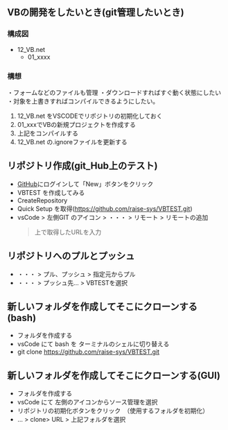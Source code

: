 ## VBの開発をしたいとき(git管理したいとき)

### 構成図
- 12_VB.net
  - 01_xxxx


### 構想
・フォームなどのファイルも管理
・ダウンロードすればすぐ動く状態にしたい
・対象を上書きすればコンパイルできるようにしたい。

1. 12_VB.net をVSCODEでリポジトリの初期化しておく
1. 01_xxxでVBの新規プロジェクトを作成する
2. 上記をコンパイルする
3. 12_VB.net の.ignoreファイルを更新する

## リポジトリ作成(git_Hub上のテスト)
- [GitHub](https://github.com/)にログインして「New」ボタンをクリック
- VBTEST を作成してみる
- CreateRepository
- Quick Setup を取得(https://github.com/raise-sys/VBTEST.git)
- vsCode > 左側GIT のアイコン > ・・・ > リモート > リモートの追加 
   > 上で取得したURLを入力

## リポジトリへのプルとプッシュ
- ・・・ > プル、プッシュ > 指定元からプル
- ・・・ > プッシュ先... > VBTESTを選択

## 新しいフォルダを作成してそこにクローンする(bash)
- フォルダを作成する
- vsCode にて bash を ターミナルのシェルに切り替える
- git clone https://github.com/raise-sys/VBTEST.git

## 新しいフォルダを作成してそこにクローンする(GUI)
- フォルダを作成する
- vsCode にて 左側のアイコンからソース管理を選択
- リポジトリの初期化ボタンをクリック　（使用するフォルダを初期化）
- ... > clone> URL > 上記フォルダを選択
